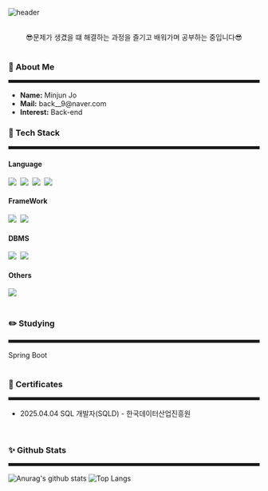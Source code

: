 <!--
**JoM1njun/JoM1njun** is a ✨ _special_ ✨ repository because its `README.md` (this file) appears on your GitHub profile.

Here are some ideas to get you started:

- 🔭 I’m currently working on ...
- 🌱 I’m currently learning ...
- 👯 I’m looking to collaborate on ...
- 🤔 I’m looking for help with ...
- 💬 Ask me about ...
- 📫 How to reach me: ...
- 😄 Pronouns: ...
- ⚡ Fun fact: ...
-->

![header](https://capsule-render.vercel.app/api?type=venom&text=Minjun's%20Github&color=gradient)

<br>
<div align="center"> 😎문제가 생겼을 떄 해결하는 과정을 즐기고 배워가며 공부하는 중입니다😎 </div>
<br>
<!-- 나에 대한 내용 -->
<h3>💬 About Me</h3>
<hr style="border-bottom: 2px solid #ffffff; padding-bottom: 5px;">
<ul>
  <li><strong>Name:</strong> Minjun Jo</li>
  <li><strong>Mail:</strong> back__9@naver.com</li>
  <li><strong>Interest:</strong> Back-end</li>
</ul>

<!--내용 부분-->
<h3>🔧 Tech Stack</h3>
<hr style="border-bottom: 2px solid #ffffff; padding-bottom: 5px;">
<h4> Language </h4>
<div>
  <img src="https://img.shields.io/badge/Java-20232a.svg?style=for-the-badge&logo=java&logoColor=61DAFB" />&nbsp
  <img src="https://img.shields.io/badge/HTML5-E34F26?style=for-the-badge&logo=html5&logoColor=FFFFFF" />&nbsp
  <img src="https://img.shields.io/badge/CSS3-FFFFFF.svg?style=for-the-badge&logo=css3&logoColor=1572B6" />&nbsp
  <img src="https://img.shields.io/badge/JavaScript-4d77cf.svg?style=for-the-badge&logo=javascript&logoColor=F7DF1E" />&nbsp
</div>

<h4> FrameWork </h4>
<div>
  <img src="https://img.shields.io/badge/Express.js-000000.svg?style=for-the-badge&logo=express&logoColor=FFFFFF" />&nbsp
  <img src="https://img.shields.io/badge/Spring Boot-6DB33F.svg?style=for-the-badge&logo=springboot&logoColor=FFFFFF" />&nbsp
</div>

<h4> DBMS </h4>
<div>
  <img src="https://img.shields.io/badge/MySQL-4479A1?style=for-the-badge&logo=mysql&logoColor=FF9E0F" />&nbsp
  <img src="https://img.shields.io/badge/PostgreSQL-41454A?style=for-the-badge&logo=postgresql&logoColor=4169E1" />&nbsp
</div>

<h4> Others </h4>
<div>
  <img src="https://img.shields.io/badge/Node.js-5FA04E.svg?style=for-the-badge&logo=node.js&logoColor=FFFFFF" />&nbsp
</div>
<br> 

<h3> ✏️ Studying </h3>
<hr style="border-bottom: 2px solid #ffffff; padding-bottom: 5px;">
  <div> Spring Boot </div>
<br>

<h3> 📜 Certificates </h3>
<hr style="border-bottom: 2px solid #ffffff; padding-bottom: 5px;">
<ul>
  <li> 2025.04.04 SQL 개발자(SQLD) - 한국데이터산업진흥원</li>
</ul>
<br> 

<h3>✨ Github Stats</h3>
<hr style="border-bottom: 2px solid #ffffff; padding-bottom: 5px;">

![Anurag's github stats](https://github-readme-stats.vercel.app/api?username=JoM1njun&show_icons=true&theme=tokyonight)
![Top Langs](https://github-readme-stats.vercel.app/api/top-langs/?username=JoM1njun&layout=compact&theme=tokyonight)
